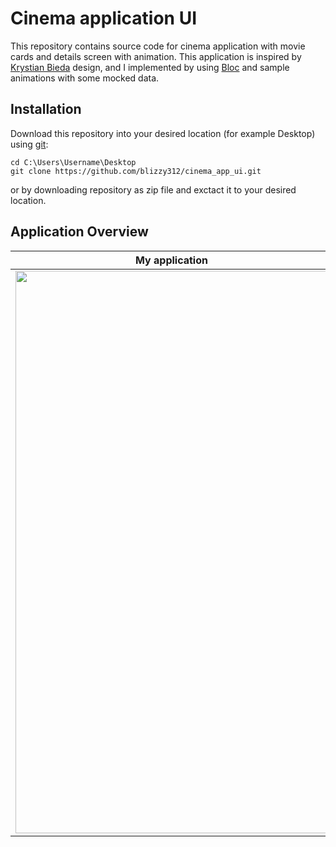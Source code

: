 # Cinema application UI
This repository contains source code for cinema application with movie cards and details screen with animation. This application is inspired by [Krystian Bieda](https://dribbble.com/shots/5309805-Cinema-App) design, and I implemented by using [Bloc]() and sample animations with some mocked data.


## Installation
Download this repository into your desired location (for example Desktop) using [git](https://git-scm.com/):
```
cd C:\Users\Username\Desktop
git clone https://github.com/blizzy312/cinema_app_ui.git
```
or by downloading repository as zip file and exctact it to your desired location.

## Application Overview
<table >
  <thead>
        <tr>
            <th>My application</th>
        </tr>
  </thead>
  <tbody>
        <tr>
          <td align="center"><img src="/cinema_app_ui.gif"  width="500" height="900"/></td>
        </tr>
  </tbody>
  
</table>
